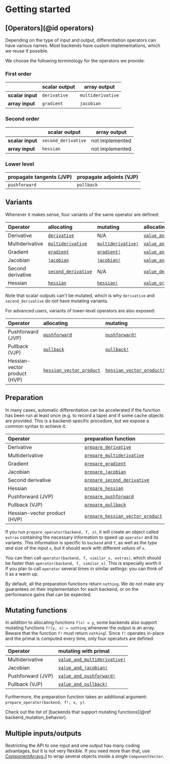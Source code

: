 # Getting started

## [Operators](@id operators)

Depending on the type of input and output, differentiation operators can have various names.
Most backends have custom implementations, which we reuse if possible.

We choose the following terminology for the operators we provide:

### First order

|                  | **scalar output** | **array output**  |
| ---------------- | ----------------- | ----------------- |
| **scalar input** | `derivative`      | `multiderivative` |
| **array input**  | `gradient`        | `jacobian`        |

### Second order

|                  | **scalar output**   | **array output** |
| ---------------- | ------------------- | ---------------- |
| **scalar input** | `second_derivative` | not implemented  |
| **array input**  | `hessian`           | not implemented  |

### Lower level

| **propagate tangents (JVP)** | **propagate adjoints (VJP)** |
| ---------------------------- | ---------------------------- |
| `pushforward`                | `pullback`                   |

## Variants

Whenever it makes sense, four variants of the same operator are defined:

| **Operator**      | **allocating**              | **mutating**               | **allocating with primal**                       | **mutating with primal**              |
| :---------------- | :-------------------------- | :------------------------- | :----------------------------------------------- | :------------------------------------ |
| Derivative        | [`derivative`](@ref)        | N/A                        | [`value_and_derivative`](@ref)                   | N/A                                   |
| Multiderivative   | [`multiderivative`](@ref)   | [`multiderivative!`](@ref) | [`value_and_multiderivative`](@ref)              | [`value_and_multiderivative!`](@ref)  |
| Gradient          | [`gradient`](@ref)          | [`gradient!`](@ref)        | [`value_and_gradient`](@ref)                     | [`value_and_gradient!`](@ref)         |
| Jacobian          | [`jacobian`](@ref)          | [`jacobian!`](@ref)        | [`value_and_jacobian`](@ref)                     | [`value_and_jacobian!`](@ref)         |
| Second derivative | [`second_derivative`](@ref) | N/A                        | [`value_derivative_and_second_derivative`](@ref) | N/A                                   |
| Hessian           | [`hessian`](@ref)           | [`hessian!`](@ref)         | [`value_gradient_and_hessian`](@ref)             | [`value_gradient_and_hessian!`](@ref) |

Note that scalar outputs can't be mutated, which is why `derivative` and `second_derivative` do not have mutating variants.

For advanced users, variants of lower-level operators are also exposed:

| **Operator**                 | **allocating**                   | **mutating**                      | **allocating with primal**                    | **mutating with primal**                       |
| :--------------------------- | :------------------------------- | :-------------------------------- | :-------------------------------------------- | :--------------------------------------------- |
| Pushforward (JVP)            | [`pushforward`](@ref)            | [`pushforward!`](@ref)            | [`value_and_pushforward`](@ref)               | [`value_and_pushforward!`](@ref)               |
| Pullback (VJP)               | [`pullback`](@ref)               | [`pullback!`](@ref)               | [`value_and_pullback`](@ref)                  | [`value_and_pullback!`](@ref)                  |
| Hessian-vector product (HVP) | [`hessian_vector_product`](@ref) | [`hessian_vector_product!`](@ref) | [`gradient_and_hessian_vector_product`](@ref) | [`gradient_and_hessian_vector_product!`](@ref) |

## Preparation

In many cases, automatic differentiation can be accelerated if the function has been run at least once (e.g. to record a tape) and if some cache objects are provided.
This is a backend-specific procedure, but we expose a common syntax to achieve it.

| **Operator**                 | **preparation function**                 |
| :--------------------------- | :--------------------------------------- |
| Derivative                   | [`prepare_derivative`](@ref)             |
| Multiderivative              | [`prepare_multiderivative`](@ref)        |
| Gradient                     | [`prepare_gradient`](@ref)               |
| Jacobian                     | [`prepare_jacobian`](@ref)               |
| Second derivative            | [`prepare_second_derivative`](@ref)      |
| Hessian                      | [`prepare_hessian`](@ref)                |
| Pushforward (JVP)            | [`prepare_pushforward`](@ref)            |
| Pullback (VJP)               | [`prepare_pullback`](@ref)               |
| Hessian-vector product (HVP) | [`prepare_hessian_vector_product`](@ref) |

If you run `prepare_operator(backend, f, x)`, it will create an object called `extras` containing the necessary information to speed up `operator` and its variants.
This information is specific to `backend` and `f`, as well as the _type and size_ of the input `x`, but it should work with different _values_ of `x`.

You can then call `operator(backend, f, similar_x, extras)`, which should be faster than `operator(backend, f, similar_x)`.
This is especially worth it if you plan to call `operator` several times in similar settings: you can think of it as a warm up.

By default, all the preparation functions return `nothing`.
We do not make any guarantees on their implementation for each backend, or on the performance gains that can be expected.

## Mutating functions

In addition to allocating functions `f(x) = y`, some backends also support mutating functions `f!(y, x) = nothing` whenever the output is an array.
Beware that the function `f!` must return `nothing`!.
Since `f!` operates in-place and the primal is computed every time, only four operators are defined:

| **Operator**      | **mutating with primal**             |
| :---------------- | :----------------------------------- |
| Multiderivative   | [`value_and_multiderivative!`](@ref) |
| Jacobian          | [`value_and_jacobian!`](@ref)        |
| Pushforward (JVP) | [`value_and_pushforward!`](@ref)     |
| Pullback (VJP)    | [`value_and_pullback!`](@ref)        |

Furthermore, the preparation function takes an additional argument: `prepare_operator(backend, f!, x, y)`.

Check out the list of [backends that support mutating functions](@ref backend_mutation_behavior).

## Multiple inputs/outputs

Restricting the API to one input and one output has many coding advantages, but it is not very flexible.
If you need more than that, use [ComponentArrays.jl](https://github.com/jonniedie/ComponentArrays.jl) to wrap several objects inside a single `ComponentVector`.